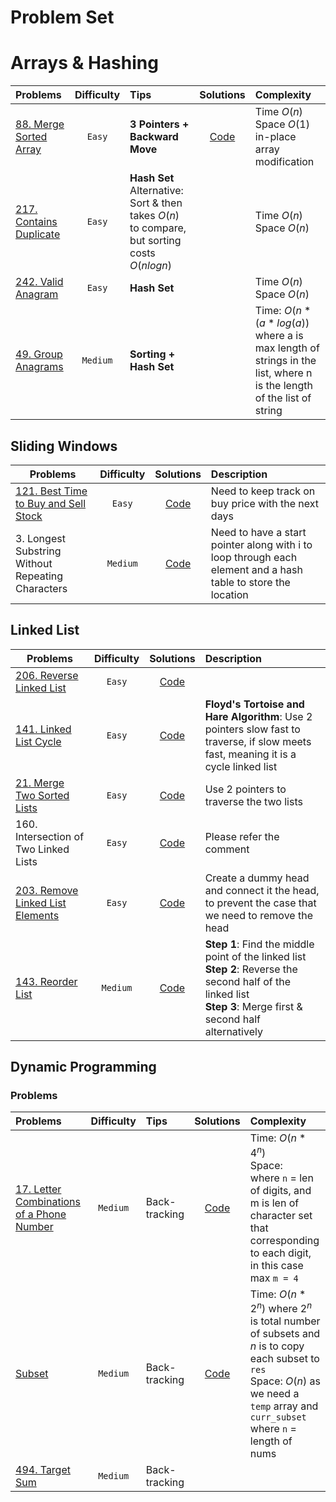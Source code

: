 # Problem Set

# Arrays & Hashing

| Problems                                                                     | Difficulty | Tips                                                                                             |                   Solutions                    | Complexity                                                                                                             |
| :--------------------------------------------------------------------------- | :--------: | :----------------------------------------------------------------------------------------------- | :--------------------------------------------: | :--------------------------------------------------------------------------------------------------------------------- |
| [88. Merge Sorted Array](https://leetcode.com/problems/merge-sorted-array/)  |   `Easy`   | **3 Pointers + Backward Move**                                                                   | [Code](.././solution/88_Merge_Sorted_Array.py) | Time $O(n)$<br> Space $O(1)$ in-place array modification                                                               |
| [217. Contains Duplicate](https://leetcode.com/problems/contains-duplicate/) |   `Easy`   | **Hash Set** <br> Alternative: Sort & then takes $O(n)$ to compare, but sorting costs $O(nlogn)$ |                                                | Time $O(n)$<br> Space $O(n)$                                                                                           |
| [242. Valid Anagram](https://leetcode.com/problems/valid-anagram/)           |   `Easy`   | **Hash Set**                                                                                     |                                                | Time $O(n)$<br> Space $O(n)$                                                                                           |
| [49. Group Anagrams](https://leetcode.com/problems/group-anagrams/)          |  `Medium`  | **Sorting + Hash Set**                                                                           |                                                | Time: $O(n * (a*log(a))$ <br>where a is max length of strings in the list, where n is the length of the list of string |

## Sliding Windows

| Problems                                                                                               | Difficulty |                                 Solutions                                 | Description                                                                                                   |
| ------------------------------------------------------------------------------------------------------ | :--------: | :-----------------------------------------------------------------------: | :------------------------------------------------------------------------------------------------------------ |
| [121. Best Time to Buy and Sell Stock](https://leetcode.com/problems/best-time-to-buy-and-sell-stock/) |   `Easy`   |       [Code](.././solution/121_Best_Time_to_Buy_and_Sell_Stock.py)        | Need to keep track on buy price with the next days                                                            |
| 3. Longest Substring Without Repeating Characters                                                      |  `Medium`  | [Code](.././solution/3_Longest_Substring_Without_Repeating_Characters.py) | Need to have a start pointer along with i to loop through each element and a hash table to store the location |

## Linked List

| Problems                                                                                                   | Difficulty |                        Solutions                         | Description                                                                                                                                                            |
| ---------------------------------------------------------------------------------------------------------- | :--------: | :------------------------------------------------------: | :--------------------------------------------------------------------------------------------------------------------------------------------------------------------- |
| [206. Reverse Linked List](https://leetcode.com/problems/reverse-linked-list/)                             |   `Easy`   |     [Code](.././solution/206_Reverse_Linked_List.py)     |                                                                                                                                                                        |
| [141. Linked List Cycle](https://leetcode.com/problems/linked-list-cycle/)                                 |   `Easy`   |      [Code](.././solution/141_Linked_List_Cycle.py)      | **Floyd's Tortoise and Hare Algorithm**: Use 2 pointers slow fast to traverse, if slow meets fast, meaning it is a cycle linked list                                   |
| [21. Merge Two Sorted Lists](https://leetcode.com/problems/merge-two-sorted-lists/)                        |   `Easy`   |    [Code](.././solution/21_Merge_Two_Sorted_List.py)     | Use 2 pointers to traverse the two lists                                                                                                                               |
| 160. Intersection of Two Linked Lists                                                                      |   `Easy`   |    [Code](.././solution/92_Reverse_Linked_List_II.py)    | Please refer the comment                                                                                                                                               |
| [203. Remove Linked List Elements](https://leetcode.com/problems/remove-linked-list-elements/description/) |   `Easy`   | [Code](.././solution/203_Remove_Linked_List_Elements.py) | Create a dummy head and connect it the head, to prevent the case that we need to remove the head                                                                       |
| [143. Reorder List](https://leetcode.com/problems/reorder-list/)                                           |  `Medium`  |        [Code](.././solution/143_Reorder_List.py)         | **Step 1**: Find the middle point of the linked list <br>**Step 2**: Reverse the second half of the linked list<br>**Step 3**: Merge first & second half alternatively |

## Dynamic Programming

### Problems

| Problems                                                                               | Difficulty | Tips          |                           Solutions                            | Complexity                                                                                                                                                                                      |
| :------------------------------------------------------------------------------------- | :--------: | :------------ | :------------------------------------------------------------: | :---------------------------------------------------------------------------------------------------------------------------------------------------------------------------------------------- |
| [17. Letter Combinations of a Phone Number](https://leetcode.com/problems/target-sum/) |  `Medium`  | Back-tracking | [Code](./solution/17_Letter_Combinations_of_a_Phone_Number.py) | Time: $O(n * 4^n)$ <br> Space: <br>where `n` = len of digits, and m is len of character set that corresponding to each digit, in this case max `m = 4`                                          |
| [Subset](https://leetcode.com/problems/subsets/description/)                           |  `Medium`  | Back-tracking |                [Code](./solution/78_subset.py)                 | Time: $O(n * 2^n)$ where $2^n$ is total number of subsets and $n$ is to copy each subset to `res` <br> Space: $O(n)$ as we need a `temp` array and `curr_subset` <br>where `n` = length of nums |
| [494. Target Sum](https://leetcode.com/problems/target-sum/)                           |  `Medium`  | Back-tracking |                                                                |                                                                                                                                                                                                 |
